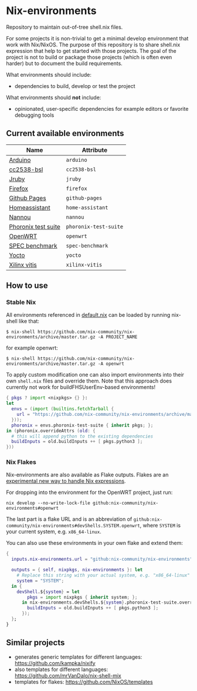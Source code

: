 # Nix-environments

Repository to maintain out-of-tree shell.nix files.

For some projects it is non-trivial to get a minimal develop environment that work with Nix/NixOS.
The purpose of this repository is to share shell.nix expression that help to get started with those projects.
The goal of the project is not to build or package those projects (which is often even harder)
but to document the build requirements.

What environments should include:

- dependencies to build, develop or test the project

What environments should **not** include:

- opinionated, user-specific dependencies for example editors or favorite debugging tools

## Current available environments

| Name                                            | Attribute             |
|-------------------------------------------------|-----------------------|
| [Arduino](envs/arduino)                         | `arduino`             |
| [cc2538-bsl](envs/cc2538-bsl)                   | `cc2538-bsl`          |
| [Jruby](envs/jruby)                             | `jruby`               |
| [Firefox](envs/firefox)                         | `firefox`             |
| [Github Pages](envs/github-pages)               | `github-pages`        |
| [Homeassistant](envs/home-assistant)            | `home-assistant`      |
| [Nannou](envs/nannou)                           | `nannou`              |
| [Phoronix test suite](envs/phoronix-test-suite) | `phoronix-test-suite` |
| [OpenWRT](envs/openwrt)                         | `openwrt`             |
| [SPEC benchmark](envs/spec-benchmark)           | `spec-benchmark`      |
| [Yocto](envs/yocto)                             | `yocto`               |
| [Xilinx vitis](envs/xilinx-vitis)               | `xilinx-vitis`        |

## How to use

### Stable Nix

All environments referenced in [default.nix](default.nix) can be loaded by running nix-shell like that:

```console
$ nix-shell https://github.com/nix-community/nix-environments/archive/master.tar.gz -A PROJECT_NAME
```

for example openwrt:

```console
$ nix-shell https://github.com/nix-community/nix-environments/archive/master.tar.gz -A openwrt
```

To apply custom modification one can also import environments into their own `shell.nix` files and
override them. Note that this approach does currently not work for buildFHSUserEnv-based environments!

```nix
{ pkgs ? import <nixpkgs> {} }:
let
  envs = (import (builtins.fetchTarball {
    url = "https://github.com/nix-community/nix-environments/archive/master.tar.gz";
  }));
  phoronix = envs.phoronix-test-suite { inherit pkgs; };
in (phoronix.overrideAttrs (old: {
  # this will append python to the existing dependencies
  buildInputs = old.buildInputs ++ [ pkgs.python3 ];
}))
```

### Nix Flakes

Nix-environments are also available as Flake outputs. Flakes are an [experimental new way to handle Nix expressions](https://nixos.wiki/wiki/Flakes).

For dropping into the environment for the OpenWRT project, just run:

```
nix develop --no-write-lock-file github:nix-community/nix-environments#openwrt
```

The last part is a flake URL and is an abbreviation of `github:nix-community/nix-environments#devShells.SYSTEM.openwrt`, where `SYSTEM` is your current system, e.g. `x86_64-linux`.

You can also use these environments in your own flake and extend them:

```nix
{
  inputs.nix-environments.url = "github:nix-community/nix-environments";

  outputs = { self, nixpkgs, nix-environments }: let
    # Replace this string with your actual system, e.g. "x86_64-linux"
    system = "SYSTEM";
  in {
    devShell.${system} = let
        pkgs = import nixpkgs { inherit system; };
      in nix-environments.devShells.${system}.phoronix-test-suite.overrideAttrs (old: {
        buildInputs = old.buildInputs ++ [ pkgs.python3 ];
      });
  };
}
```

## Similar projects

- generates generic templates for different languages: https://github.com/kampka/nixify
- also templates for different languages: https://github.com/mrVanDalo/nix-shell-mix
- templates for flakes: https://github.com/NixOS/templates
